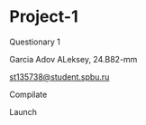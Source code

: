# Project-1

Questionary 1

Garcia Adov ALeksey, 24.B82-mm

st135738@student.spbu.ru

Compilate

Launch
